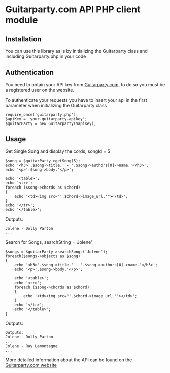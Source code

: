 Guitarparty.com API PHP client module
====================

Installation
------------

You can use this library as is by initializing the Guitarparty class and including Guitarparty.php in your code


Authentication
------------

You need to obtain your API key from [Guitarparty.com](http://www.guitarparty.com/developers/api-key/), to do so you must be a registered user on the website.

To authenticate your requests you have to insert your api in the first parameter when initializing the Guitarparty class

    require_once('guitarparty.php');
    $apiKey = 'your-guitarparty-apikey';
    $guitarParty = new Guitarparty($apiKey);

Usage
------------

Get Single Song and display the cords, songId = 5

	$song = $guitarParty->getSong(5);
	echo '<h3>'.$song->title.' - '.$song->authors[0]->name.'</h3>';
	echo '<p>'.$song->body.'</p>';

	echo '<table>';
	echo '<tr>';
	foreach ($song->chords as $chord)
	{
		echo '<td><img src="'.$chord->image_url.'"></td>';
	}
	echo '</tr>';
	echo '</table>';
Outputs: 

	Jolene - Dolly Parton
	...
	
	

Search for Songs, searchString = 'Jolene'

	$songs = $guitarParty->searchSongs('Jolene');
	foreach($songs->objects as $song)
	{
		echo '<h3>'.$song->title.' - '.$song->authors[0]->name.'</h3>';
		echo '<p>'.$song->body.'</p>';

		echo '<table>';
		echo '<tr>';
		foreach ($song->chords as $chord)
		{
			echo '<td><img src="'.$chord->image_url.'"></td>';
		}
		echo '</tr>';
		echo '</table>';
	}
Outputs:

	Outputs: 
	Jolene - Dolly Parton
	...
	Jolene - Ray Lamontagne
	...


More detailed information about the API can be found on the [Guitarparty.com website](http://www.guitarparty.com/developers/api-docs/) 